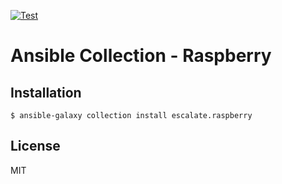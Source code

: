 [![Test](https://github.com/escalate/ansible-collection-raspberry/actions/workflows/test.yml/badge.svg?branch=master&event=push)](https://github.com/escalate/ansible-collection-raspberry/actions/workflows/test.yml)

# Ansible Collection - Raspberry

## Installation

```
$ ansible-galaxy collection install escalate.raspberry
```

## License

MIT
